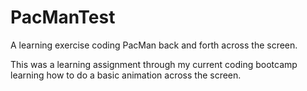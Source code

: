 # PacManTest
A learning exercise coding PacMan back and forth across the screen.

This was a learning assignment through my current coding bootcamp learning how to do a basic animation across the screen.
